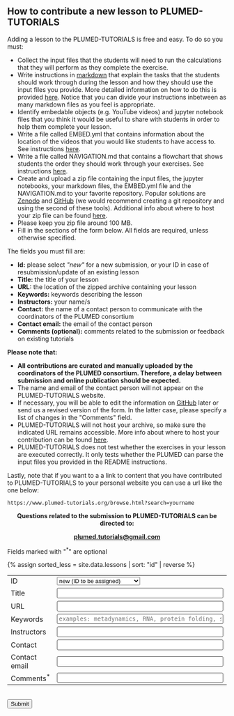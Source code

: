 How to contribute a new lesson to PLUMED-TUTORIALS
---------------------------------------------------
Adding a lesson to the PLUMED-TUTORIALS is free and easy. To do so you must:

* Collect the input files that the students will need to run the calculations that they will perform as they complete the exercise.  
* Write instructions in [markdown](https://docs.github.com/en/get-started/writing-on-github/getting-started-with-writing-and-formatting-on-github/basic-writing-and-formatting-syntax) that explain the tasks that the students should work through during the lesson and how they should use the input files you provide.  More detailed information on how to do this is provided [here](instructions.md).  Notice that you can divide your instructions inbetween as many markdown files as you feel is appropriate.
* Identify embedable objects (e.g. YouTube videos) and jupyter notebook files that you think it would be useful to share with students in order to help them complete your lesson.  
* Write a file called EMBED.yml that contains information about the location of the videos that you would like students to have access to.  See instructions [here](instructions.md).
* Write a file called NAVIGATION.md that contains a flowchart that shows students the order they should work through your exercises.  See instructions [here](instructions.md).
* Create and upload a zip file containing the input files, the jupyter notebooks, your markdown files, the EMBED.yml file and the NAVIGATION.md to your favorite repository. Popular solutions are [Zenodo](https://zenodo.org) and [GitHub](http://github.com) (we would recommend creating a git repository and using the second of these tools). Additional info about where to host your zip file can be found [here](https://github.com/plumed-nest/plumed-nest/blob/master/README.md#zip-info).
* Please keep you zip file around 100 MB.
* Fill in the sections of the form below. All fields are required, unless otherwise specified.

The fields you must fill are:

* __Id:__ please select *"new"* for a new submission, or your ID in case of resubmission/update of an existing lesson
* __Title:__ the title of your lesson 
* __URL:__ the location of the zipped archive containing your lesson
* __Keywords:__ keywords describing the lesson
* __Instructors:__ your name/s
* __Contact:__ the name of a contact person to communicate with the coordinators of the PLUMED consortium
* __Contact email:__ the email of the contact person
* __Comments (optional):__ comments related to the submission or feedback on existing tutorials

__Please note that:__

* <b> All contributions are curated and manually uploaded by the coordinators of the PLUMED consortium. Therefore, a delay between submission and online publication should be expected.</b>
* The name and email of the contact person will not appear on the PLUMED-TUTORIALS website.
* If necessary, you will be able to edit the information on [GitHub](https://github.com/plumed-school/plumed-school) later or send us a revised version of the form. In the latter case, please specify a list of changes in the "Comments" field.
* PLUMED-TUTORIALS will not host your archive, so make sure the indicated URL remains accessible. More info about where to host your contribution can be found [here](https://github.com/plumed-nest/plumed-nest/blob/master/README.md#zip-info).
* PLUMED-TUTORIALS does not test whether the exercises in your lesson are executed correctly.  It only tests whether the PLUMED can parse the input files you provided in the README instructions.

Lastly, note that if you want to a a link to content that you have contributed to PLUMED-TUTORIALS to your personal website you can use a url like the one below:

````
https://www.plumed-tutorials.org/browse.html?search=yourname
````

<center>
<p><b>Questions related to the submission to PLUMED-TUTORIALS can be directed to:</b></p>
<p><b><a href="mailto:plumed.tutorials@gmail.com">plumed.tutorials@gmail.com</a></b></p>
</center>

Fields marked with "<sup>*</sup>" are optional

{% assign sorted_less = site.data.lessons | sort: "id" | reverse %}
<form class="wj-contact" method="POST" action="https://formspree.io/f/xyzgopbq">
  <table>
    <tr>
      <td><label for="id">ID</label></td>
      <td width="600"><select id="id" type="texy" name="ID"><option>new (ID to be assigned)</option>{% for item in sorted_less %}<option>{{ item.id }}:{{ item.shortitle }}</option>{% endfor %} required</select> </td>
    </tr>
    <tr>  
      <td><label for="title">Title</label></td>
      <td width="600"><input id="title" type="text" name="title" required> </td>
    </tr>
    <tr>
      <td><label for="url">URL</label></td>
      <td width="600"><input id="url" type="text" name="url" required> </td>
    </tr>  
    <tr>
      <td><label for="keywords">Keywords</label></td>
      <td width="600"><input id="keywords" type="text" name="keywords" placeholder="examples: metadynamics, RNA, protein folding, small molecules, ..." required></td>
    </tr>
    <tr>
      <td><label for="instructor">Instructors</label></td>
      <td width="600"><input id="instructor" type="text" name="instructor" required></td>
    </tr>
    <tr>
      <td><label for="contact">Contact</label></td>
      <td width="600"><input id="contact" type="text" name="contact" required></td>
    </tr>
    <tr>
      <td><label for="email">Contact email</label></td>
      <td width="600"><input id="email" type="text" name="_replyto" required></td>
    </tr>  
    <tr>
      <td><label for="comments">Comments<sup>*</sup></label></td>
      <td width="600"><input id="comments" type="text" name="comments"></td>
    </tr>
  </table>
  <input type="text" name="_gotcha" style="display:none"> <br>
  <button type="submit">Submit</button>
  <input type="hidden" name="_subject" id="_subject" value="PLUMED-TUTORIALS submission"> <br>
</form>

<style>
form.wj-contact input[type="text"], form.wj-contact textarea[type="text"], form.wj-contact input[type="email"]{
    width: 100%;
    height: 100%;
    vertical-align: middle;
    padding: 0.25em;
    font-family: monospace, sans-serif;
    font-weight: lighter;
    border-style: solid;
    border-color: #444;
    outline-color: #2e83e6;
    border-width: 1px;
    border-radius: 3px;
    transition: box-shadow .2s ease;
    margin-top: auto;
    margin-bottom: auto;
    margin-left: auto;
    margin-right: auto
    box-sizing: border-box;
}
</style>
    
